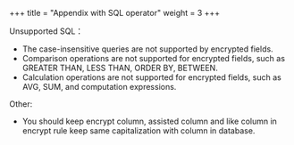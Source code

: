 +++
title = "Appendix with SQL operator"
weight = 3
+++

Unsupported SQL：

- The case-insensitive queries are not supported by encrypted fields.
- Comparison operations are not supported for encrypted fields, such as GREATER THAN, LESS THAN, ORDER BY, BETWEEN.
- Calculation operations are not supported for encrypted fields, such as AVG, SUM, and computation expressions.

Other:

- You should keep encrypt column, assisted column and like column in encrypt rule keep same capitalization with column in database. 